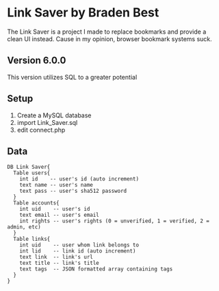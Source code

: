 # Link Saver by Braden Best

The Link Saver is a project I made to replace bookmarks and provide a clean UI instead. Cause in my opinion, browser bookmark systems suck.

## Version 6.0.0

This version utilizes SQL to a greater potential

## Setup

1. Create a MySQL database
2. import Link_Saver.sql
3. edit connect.php

## Data

    DB Link Saver{
      Table users{
        int id    -- user's id (auto increment)
        text name -- user's name
        text pass -- user's sha512 password
      }
      Table accounts{
        int uid    -- user's id
        text email -- user's email
        int rights -- user's rights (0 = unverified, 1 = verified, 2 = admin, etc)
      }
      Table links{
        int uid    -- user whom link belongs to
        int lid    -- link id (auto increment)
        text link  -- link's url
        text title -- link's title
        text tags  -- JSON formatted array containing tags
      }
    }
